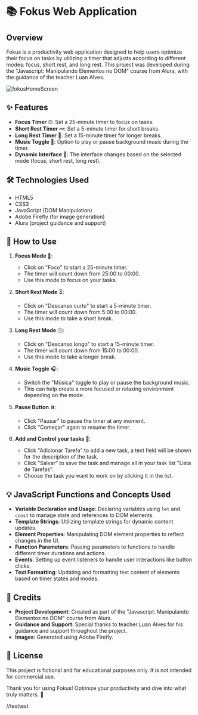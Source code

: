 # 📚 Fokus Web Application

## Overview

Fokus is a productivity web application designed to help users optimize their focus on tasks by utilizing a timer that adjusts according to different modes: focus, short rest, and long rest. This project was developed during the "Javascript: Manipulando Elementos no DOM" course from Alura, with the guidance of the teacher Luan Alves.

![fokusHomeScreen](https://github.com/jpiologo/fokusProject/assets/122281207/297cfe99-c50d-4966-ba45-1a998091e313)

## ✨ Features

- **Focus Timer** ⏰: Set a 25-minute timer to focus on tasks.
- **Short Rest Timer** 💤: Set a 5-minute timer for short breaks.
- **Long Rest Timer** 🌴: Set a 15-minute timer for longer breaks.
- **Music Toggle** 🎵: Option to play or pause background music during the timer.
- **Dynamic Interface** 🎨: The interface changes based on the selected mode (focus, short rest, long rest).

## 🛠️ Technologies Used

- HTML5
- CSS3
- JavaScript (DOM Manipulation)
- Adobe Firefly (for image generation)
- Alura (project guidance and support)

## 🚀 How to Use

1. **Focus Mode** 🎯:
   - Click on "Foco" to start a 25-minute timer.
   - The timer will count down from 25:00 to 00:00.
   - Use this mode to focus on your tasks.

2. **Short Rest Mode** ⏳:
   - Click on "Descanso curto" to start a 5-minute timer.
   - The timer will count down from 5:00 to 00:00.
   - Use this mode to take a short break.

3. **Long Rest Mode** 🕒:
   - Click on "Descanso longo" to start a 15-minute timer.
   - The timer will count down from 15:00 to 00:00.
   - Use this mode to take a longer break.

4. **Music Toggle** 🎧:
   - Switch the "Música" toggle to play or pause the background music.
   - This can help create a more focused or relaxing environment depending on the mode.

5. **Pause Button** ⏸️:
   - Click "Pausar" to pause the timer at any moment.
   - Click "Começar" again to resume the timer.
  
6. **Add and Control your tasks** 📎:
   - Click "Adicionar Tarefa" to add a new task, a text field will be shown for the description of the task.
   - Click "Salvar" to save the task and manage all in your task list "Lista de Tarefas".
   - Choose the task you want to work on by clicking it in the list.

## 💡 JavaScript Functions and Concepts Used

- **Variable Declaration and Usage**: Declaring variables using `let` and `const` to manage state and references to DOM elements.
- **Template Strings**: Utilizing template strings for dynamic content updates.
- **Element Properties**: Manipulating DOM element properties to reflect changes in the UI.
- **Function Parameters**: Passing parameters to functions to handle different timer durations and actions.
- **Events**: Setting up event listeners to handle user interactions like button clicks.
- **Text Formatting**: Updating and formatting text content of elements based on timer states and modes.

## 🙏 Credits

- **Project Development**: Created as part of the "Javascript: Manipulando Elementos no DOM" course from Alura.
- **Guidance and Support**: Special thanks to teacher Luan Alves for his guidance and support throughout the project.
- **Images**: Generated using Adobe Firefly.

## 📜 License

This project is fictional and for educational purposes only. It is not intended for commercial use.

Thank you for using Fokus! Optimize your productivity and dive into what truly matters. 🎉

//testtest
